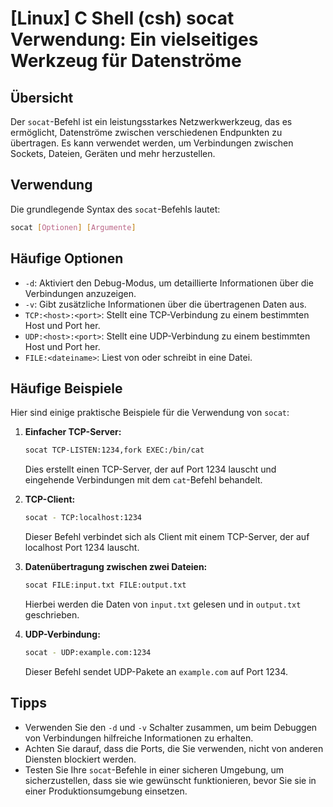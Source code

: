 # [Linux] C Shell (csh) socat Verwendung: Ein vielseitiges Werkzeug für Datenströme

## Übersicht
Der `socat`-Befehl ist ein leistungsstarkes Netzwerkwerkzeug, das es ermöglicht, Datenströme zwischen verschiedenen Endpunkten zu übertragen. Es kann verwendet werden, um Verbindungen zwischen Sockets, Dateien, Geräten und mehr herzustellen.

## Verwendung
Die grundlegende Syntax des `socat`-Befehls lautet:

```bash
socat [Optionen] [Argumente]
```

## Häufige Optionen
- `-d`: Aktiviert den Debug-Modus, um detaillierte Informationen über die Verbindungen anzuzeigen.
- `-v`: Gibt zusätzliche Informationen über die übertragenen Daten aus.
- `TCP:<host>:<port>`: Stellt eine TCP-Verbindung zu einem bestimmten Host und Port her.
- `UDP:<host>:<port>`: Stellt eine UDP-Verbindung zu einem bestimmten Host und Port her.
- `FILE:<dateiname>`: Liest von oder schreibt in eine Datei.

## Häufige Beispiele
Hier sind einige praktische Beispiele für die Verwendung von `socat`:

1. **Einfacher TCP-Server:**
   ```bash
   socat TCP-LISTEN:1234,fork EXEC:/bin/cat
   ```
   Dies erstellt einen TCP-Server, der auf Port 1234 lauscht und eingehende Verbindungen mit dem `cat`-Befehl behandelt.

2. **TCP-Client:**
   ```bash
   socat - TCP:localhost:1234
   ```
   Dieser Befehl verbindet sich als Client mit einem TCP-Server, der auf localhost Port 1234 lauscht.

3. **Datenübertragung zwischen zwei Dateien:**
   ```bash
   socat FILE:input.txt FILE:output.txt
   ```
   Hierbei werden die Daten von `input.txt` gelesen und in `output.txt` geschrieben.

4. **UDP-Verbindung:**
   ```bash
   socat - UDP:example.com:1234
   ```
   Dieser Befehl sendet UDP-Pakete an `example.com` auf Port 1234.

## Tipps
- Verwenden Sie den `-d` und `-v` Schalter zusammen, um beim Debuggen von Verbindungen hilfreiche Informationen zu erhalten.
- Achten Sie darauf, dass die Ports, die Sie verwenden, nicht von anderen Diensten blockiert werden.
- Testen Sie Ihre `socat`-Befehle in einer sicheren Umgebung, um sicherzustellen, dass sie wie gewünscht funktionieren, bevor Sie sie in einer Produktionsumgebung einsetzen.